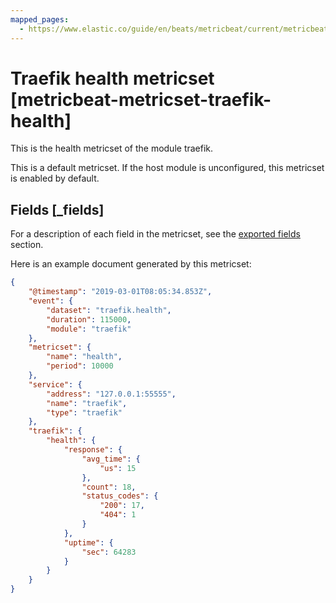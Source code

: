```yaml
---
mapped_pages:
  - https://www.elastic.co/guide/en/beats/metricbeat/current/metricbeat-metricset-traefik-health.html
---
```


# Traefik health metricset [metricbeat-metricset-traefik-health]

This is the health metricset of the module traefik.

This is a default metricset. If the host module is unconfigured, this metricset is enabled by default.

## Fields [_fields]

For a description of each field in the metricset, see the [exported fields](/reference/metricbeat/exported-fields-traefik.md) section.

Here is an example document generated by this metricset:

```json
{
    "@timestamp": "2019-03-01T08:05:34.853Z",
    "event": {
        "dataset": "traefik.health",
        "duration": 115000,
        "module": "traefik"
    },
    "metricset": {
        "name": "health",
        "period": 10000
    },
    "service": {
        "address": "127.0.0.1:55555",
        "name": "traefik",
        "type": "traefik"
    },
    "traefik": {
        "health": {
            "response": {
                "avg_time": {
                    "us": 15
                },
                "count": 18,
                "status_codes": {
                    "200": 17,
                    "404": 1
                }
            },
            "uptime": {
                "sec": 64283
            }
        }
    }
}
```
